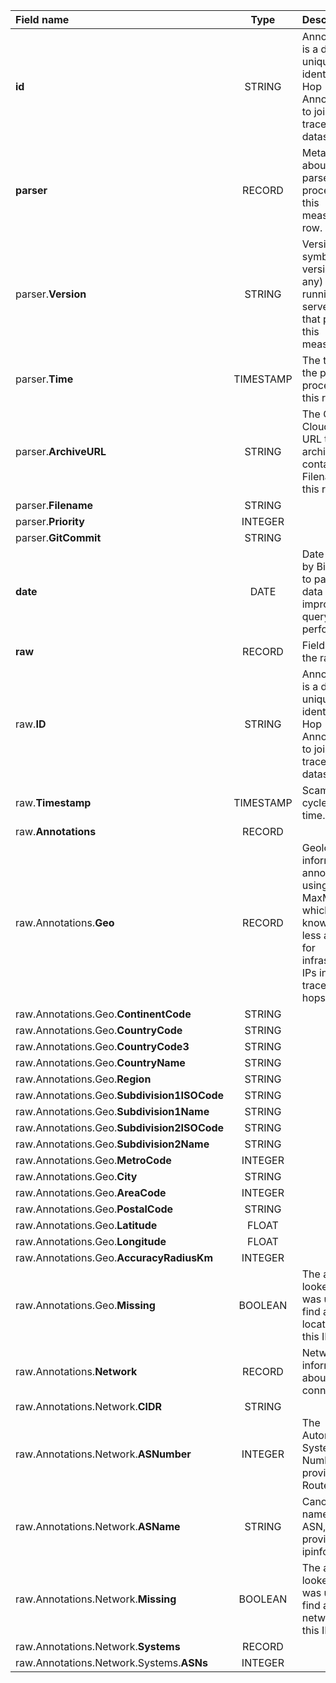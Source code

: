 | Field name       | Type       | Description    |
| :----------------|:----------:|:---------------|
| **id** | STRING | Annotation ID is a daily unique identifier for Hop Annotations to join with traceroute datasets. |
| **parser** | RECORD | Metadata about how the parser processed this measurement row. |
| parser.**Version** | STRING | Version is the symbolic version (if any) of the running server code that produced this measurement. |
| parser.**Time** | TIMESTAMP | The time that the parser processed this row. |
| parser.**ArchiveURL** | STRING | The Google Cloud Storage URL to the archive containing the Filename for this row. |
| parser.**Filename** | STRING |  |
| parser.**Priority** | INTEGER |  |
| parser.**GitCommit** | STRING |  |
| **date** | DATE | Date is used by BigQuery to partition data to improve query performance. |
| **raw** | RECORD | Fields from the raw data. |
| raw.**ID** | STRING | Annotation ID is a daily unique identifier for Hop Annotations to join with traceroute datasets. |
| raw.**Timestamp** | TIMESTAMP | Scamper cycle start time. |
| raw.**Annotations** | RECORD |  |
| raw.Annotations.**Geo** | RECORD | Geolocation information annotated using MaxMind, which is known to be less accurate for infrastructure IPs in traceroute hops. |
| raw.Annotations.Geo.**ContinentCode** | STRING |  |
| raw.Annotations.Geo.**CountryCode** | STRING |  |
| raw.Annotations.Geo.**CountryCode3** | STRING |  |
| raw.Annotations.Geo.**CountryName** | STRING |  |
| raw.Annotations.Geo.**Region** | STRING |  |
| raw.Annotations.Geo.**Subdivision1ISOCode** | STRING |  |
| raw.Annotations.Geo.**Subdivision1Name** | STRING |  |
| raw.Annotations.Geo.**Subdivision2ISOCode** | STRING |  |
| raw.Annotations.Geo.**Subdivision2Name** | STRING |  |
| raw.Annotations.Geo.**MetroCode** | INTEGER |  |
| raw.Annotations.Geo.**City** | STRING |  |
| raw.Annotations.Geo.**AreaCode** | INTEGER |  |
| raw.Annotations.Geo.**PostalCode** | STRING |  |
| raw.Annotations.Geo.**Latitude** | FLOAT |  |
| raw.Annotations.Geo.**Longitude** | FLOAT |  |
| raw.Annotations.Geo.**AccuracyRadiusKm** | INTEGER |  |
| raw.Annotations.Geo.**Missing** | BOOLEAN | The annotator looked for but was unable to find a Geo location for this IP. |
| raw.Annotations.**Network** | RECORD | Network information about connection. |
| raw.Annotations.Network.**CIDR** | STRING |  |
| raw.Annotations.Network.**ASNumber** | INTEGER | The Autonomous System Number, provided by RouteViews. |
| raw.Annotations.Network.**ASName** | STRING | Canonical name for the ASN, provided by ipinfo.io. |
| raw.Annotations.Network.**Missing** | BOOLEAN | The annotator looked but was unable to find a network for this IP. |
| raw.Annotations.Network.**Systems** | RECORD |  |
| raw.Annotations.Network.Systems.**ASNs** | INTEGER |  |
